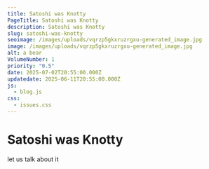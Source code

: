```yaml
---
title: Satoshi was Knotty
PageTitle: Satoshi was Knotty
description: Satoshi was Knotty
slug: satoshi-was-knotty
seoimage: /images/uploads/vqrzp5gkxruzrgxu-generated_image.jpg
image: /images/uploads/vqrzp5gkxruzrgxu-generated_image.jpg
alt: a bear
VolumeNumber: 1
priority: "0.5"
date: 2025-07-02T20:55:00.000Z
updatedate: 2025-06-11T20:55:00.000Z
js:
  - blog.js
css:
  - issues.css
---
```

# Satoshi was Knotty

let us talk about it
